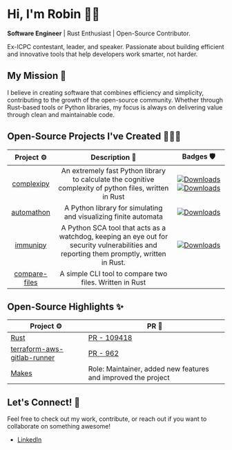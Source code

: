 # Hi, I'm Robin 👋🏾

**Software Engineer** | Rust Enthusiast | Open-Source Contributor.

Ex-ICPC contestant, leader, and speaker. Passionate about building efficient and innovative tools that help developers work smarter, not harder.

## My Mission 🚀

I believe in creating software that combines efficiency and simplicity, contributing to the growth of the open-source community. Whether through Rust-based tools or Python libraries, my focus is always on delivering value through clean and maintainable code.

## Open-Source Projects I've Created 👨🏾‍💻

<div align="center">

| Project ⚙️ | Description 📝 | Badges 🛡️ |
| :---: | :---: | :---: |
| [complexipy](https://github.com/rohaquinlop/complexipy) | An extremely fast Python library to calculate the cognitive complexity of python files, written in Rust | [![Downloads](https://static.pepy.tech/badge/complexipy)](https://pepy.tech/project/complexipy) [![Downloads](https://static.pepy.tech/badge/complexipy/month)](https://pepy.tech/project/complexipy) |
| [automathon](https://github.com/rohaquinlop/automathon) | A Python library for simulating and visualizing finite automata | [![Downloads](https://static.pepy.tech/badge/automathon)](https://pepy.tech/project/automathon) |
| [immunipy](https://github.com/rohaquinlop/immunipy) | A Python SCA tool that acts as a watchdog, keeping an eye out for security vulnerabilities and reporting them promptly, written in Rust. | [![Downloads](https://static.pepy.tech/badge/immunipy)](https://pepy.tech/project/immunipy) |
| [compare-files](https://github.com/rohaquinlop/rust-compare-files) | A simple CLI tool to compare two files. Written in Rust | |

</div>

## Open-Source Highlights ✨

<div align="center">

| Project ⚙️ | PR 🔨 |
| --- | --- |
| [Rust](https://github.com/rust-lang/rust) | [PR - 109418](https://github.com/rust-lang/rust/pull/109418) |
| [terraform-aws-gitlab-runner](https://github.com/cattle-ops/terraform-aws-gitlab-runner) | [PR - 962](https://github.com/cattle-ops/terraform-aws-gitlab-runner/pull/962) |
| [Makes](https://github.com/fluidattacks/makes) | Role: Maintainer, added new features and improved the project |

</div>

## Let's Connect! 🤝

Feel free to check out my work, contribute, or reach out if you want to collaborate on something awesome!

- [LinkedIn](https://www.linkedin.com/in/robin-hafid/)
